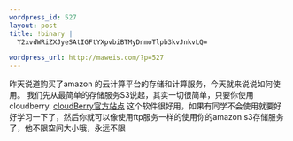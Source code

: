 ```yaml
--- 
wordpress_id: 527
layout: post
title: !binary |
  Y2xvdWRiZXJyeSAtIGFtYXpvbiBTMyDnmoTlpb3kvJnkvLQ=

wordpress_url: http://maweis.com/?p=527
---
```

昨天说道购买了amazon 的云计算平台的存储和计算服务，今天就来说说如何使用。
我们先从最简单的存储服务S3说起，其实一切很简单，只要你使用cloudberry.
<a href="http://www.cloudberrylab.com/">cloudBerry官方站点</a>
这个软件很好用，如果有同学不会使用就要好好学习一下了，然后你就可以像使用ftp服务一样的使用你的amazon s3存储服务了，他不限空间大小哦，永远不限

